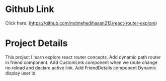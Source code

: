 # Github Link

Click here: (https://github.com/mdmehedihasan212/react-router-explore)

# Project Details

This project I learn explore react router concepts. Add dynamic path router in friend component. Add CustomLink component when we route change no reload and declare active link. Add FriendDetails component Dynamic display user id.